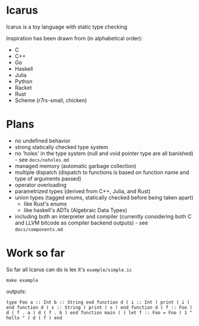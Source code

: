Icarus
======

Icarus is a toy language with static type checking

Inspiration has been drawn from (in alphabetical order):

* C
* C++
* Go
* Haskell
* Julia
* Python
* Racket
* Rust
* Scheme (r7rs-small, chicken)

Plans
=====

* no undefined behavior
* strong statically checked type system
* no 'holes' in the type system (null and void pointer type are all banished) - see `docs/noholes.md`
* managed memory (automatic garbage collection)
* multiple dispatch (dispatch to functions is based on function name and type of arguments passed)
* operator overloading
* parametrized types (derived from C++, Julia, and Rust)
* union types (tagged enums, statically checked before being taken apart)
    * like Rust's enums
    * like haskell's ADTs (Algebraic Data Types)
* including both an interpreter and compiler (currently considering both C and LLVM bitcode as compiler backend outputs) - see `docs/components.md`

Work so far
===========

So far all Icarus can do is lex it's `example/simple.ic`

    make example

outputs:

    type Foo a :: Int b :: String end function d ( i :: Int ) print ( i ) end function d ( s :: String ) print ( s ) end function d ( f :: Foo ) d ( f . a ) d ( f . b ) end function main ( ) let f :: Foo = Foo ( 1 " hello " ) d ( f ) end 

